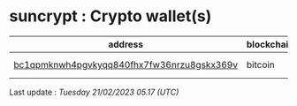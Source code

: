 # suncrypt : Crypto wallet(s)

| address | blockchain | Balance |
|---|---|---|
| [bc1qpmknwh4pgvkyqq840fhx7fw36nrzu8gskx369v](https://www.blockchain.com/explorer/addresses/btc/bc1qpmknwh4pgvkyqq840fhx7fw36nrzu8gskx369v) | bitcoin | $ 229544 |

Last update : _Tuesday 21/02/2023 05.17 (UTC)_

